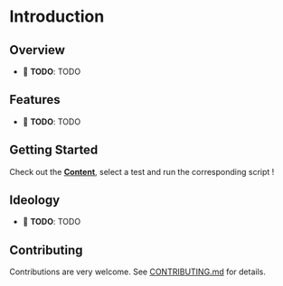 # Introduction

## Overview

- 🚀  **TODO**: TODO
## Features

- 🚀  **TODO**: TODO

## Getting Started

Check out the **[Content](/content.md)**, select a test and run the corresponding script !

## Ideology

- 🚀  **TODO**: TODO

## Contributing

Contributions are very welcome. See [CONTRIBUTING.md][contributing] for details.

[contributing]: https://github.com/vdesabou/kafka-docker-playground/blob/master/CONTRIBUTING.md